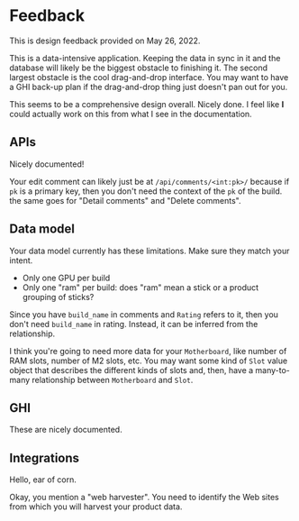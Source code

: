 # Feedback

This is design feedback provided on May 26, 2022.

This is a data-intensive application. Keeping the data in
sync in it and the database will likely be the biggest
obstacle to finishing it. The second largest obstacle is the
cool drag-and-drop interface. You may want to have a GHI
back-up plan if the drag-and-drop thing just doesn't pan out
for you.

This seems to be a comprehensive design overall. Nicely
done. I feel like **I** could actually work on this from
what I see in the documentation.

## APIs

Nicely documented!

Your edit comment can likely just be at
`/api/comments/<int:pk>/` because if `pk` is a primary key,
then you don't need the context of the `pk` of the build.
the same goes for "Detail comments" and "Delete comments".

## Data model

Your data model currently has these limitations. Make sure
they match your intent.

* Only one GPU per build
* Only one "ram" per build: does "ram" mean a stick or a
  product grouping of sticks?

Since you have `build_name` in comments and `Rating` refers
to it, then you don't need `build_name` in rating. Instead,
it can be inferred from the relationship.

I think you're going to need more data for your
`Motherboard`, like number of RAM slots, number of M2 slots,
etc. You may want some kind of `Slot` value object that
describes the different kinds of slots and, then, have a
many-to-many relationship between `Motherboard` and `Slot`.

## GHI

These are nicely documented.

## Integrations

Hello, ear of corn.

Okay, you mention a "web harvester". You need to identify
the Web sites from which you will harvest your product data.
